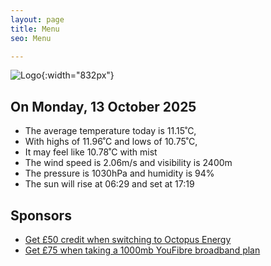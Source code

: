 ```yaml
---
layout: page
title: Menu
seo: Menu

---
```


![Logo](/images/logo.jpg){:width="832px"}

<!-- weather_marker starts -->
## On Monday, 13 October 2025

- The average temperature today is 11.15˚C,
- With highs of 11.96˚C and lows of 10.75˚C,
- It may feel like 10.78˚C with mist
- The wind speed is 2.06m/s and visibility is 2400m
- The pressure is 1030hPa and humidity is 94%
- The sun will rise at 06:29 and set at 17:19

<!-- weather_marker ends -->

## Sponsors

- [Get £50 credit when switching to Octopus Energy](https://bit.ly/3oD1nnS)
- [Get £75 when taking a 1000mb YouFibre broadband plan](https://aklam.io/91zWhU?)
